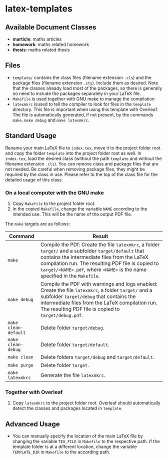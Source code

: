 # latex-templates

## Available Document Classes

- **marticle**: maths articles
- **homework**: maths related homework
- **thesis**: maths related thesis

## Files

- `template/` contains the class files (filename extension `.cls`) and the package files (filename extension `.sty`). Include them as desired. Note that the classes already load most of the packages, so there is generally no need to include the packages separately in your LaTeX file.
- `Makefile` is used together with GNU make to manage the compilation
- `latexmkrc` isused to tell the compiler to look for files in the `template` directory. This file is important when using this template with Overleaf. The file is automatically generated, if not present, by the commands `make`, `make debug` and `make latexmkrc`.

## Standard Usage

Rename your main LaTeX file to `index.tex`, move it to the project folder root and copy the folder `template` into the project folder root as well. In `index.tex`, load the desired class (without the path `template` and without the filename extension `.cls`). You can remove class and package files that are not needed. Be careful when removing package files, they might be required by the class in use. Please refer to the top of the class file for the detailed usage of this class.

### On a local computer with the GNU make

1. Copy `Makefile` to the project folder root.
2. In the copied `Makefile`, change the variable `NAME` according to the intended use. This will be the name of the output PDF file.

The `make` targets are as follows:

Command              | Result
---------------------|--------
`make`               | Compile the PDf: Create the file `latexmkrc`, a folder `target/` and a subfolder `target/default` that contains the intermediate files from the LaTeX compilation run. The resulting PDF file is copied to `target/<NAME>.pdf`, where `<NAME>` is the name specified in the `Makefile`.
`make debug`         | Compile the PDF with warnings and logs enabled: Create the file `latexmkrc`, a folder `target/` and a subfolder `target/debug` that contains the intermediate files from the LaTeX compilation run. The resulting PDF file is copied to `target/debug.pdf`.
`make clean-default` | Delete folder `target/debug`.
`make clean-debug`   | Delete folder `target/default`.
`make clean`         | Delete folders `target/debug` and `target/default`.
`make purge`         | Delete folder `target`.
`make latexmkrc`     | Generate the file `latexmkrc`.

### Together with Overleaf

1. Copy `latexmkrc` to the project folder root. Overleaf should automatically detect the classes and packages located in `template`.

## Advanced Usage

- You can manually specify the location of the main LaTeX file by changing the variable `TEX_FILE` in `Makefile` to the respective path. If the template folder is at a different location, change the variable `TEMPLATE_DIR` in `Makefile` to the according path.
